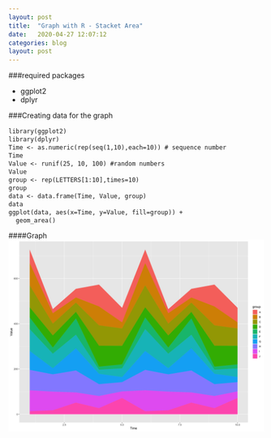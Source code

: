 ```yaml
---
layout: post
title:  "Graph with R - Stacket Area"
date:   2020-04-27 12:07:12
categories: blog
layout: post
---
```

###required packages
* ggplot2
* dplyr

###Creating data for the graph
```
library(ggplot2)
library(dplyr)
Time <- as.numeric(rep(seq(1,10),each=10)) # sequence number
Time
Value <- runif(25, 10, 100) #random numbers
Value
group <- rep(LETTERS[1:10],times=10)
group
data <- data.frame(Time, Value, group)
data
ggplot(data, aes(x=Time, y=Value, fill=group)) + 
  geom_area()
```

####Graph
![](./images/stacked_01.png)
